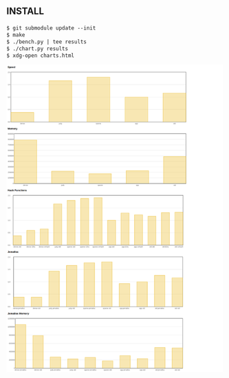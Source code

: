 INSTALL
-------

```
$ git submodule update --init
$ make
$ ./bench.py | tee results
$ ./chart.py results
$ xdg-open charts.html
```

![screenshot](screenshot.png)
